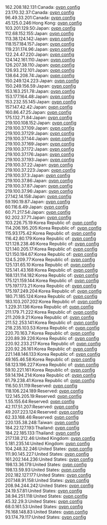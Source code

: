 162.208.182.131:Canada: [ovpn config](vpn/162_208_182_131.ovpn)  
23.170.32.37:Canada: [ovpn config](vpn/23_170_32_37.ovpn)  
96.49.33.201:Canada: [ovpn config](vpn/96_49_33_201.ovpn)  
45.125.0.246:Hong Kong: [ovpn config](vpn/45_125_0_246.ovpn)  
103.201.129.50:Japan: [ovpn config](vpn/103_201_129_50.ovpn)  
112.68.152.155:Japan: [ovpn config](vpn/112_68_152_155.ovpn)  
113.38.124.142:Japan: [ovpn config](vpn/113_38_124_142.ovpn)  
118.157.184.157:Japan: [ovpn config](vpn/118_157_184_157.ovpn)  
119.231.174.96:Japan: [ovpn config](vpn/119_231_174_96.ovpn)  
122.24.47.220:Japan: [ovpn config](vpn/122_24_47_220.ovpn)  
124.142.161.110:Japan: [ovpn config](vpn/124_142_161_110.ovpn)  
126.207.38.110:Japan: [ovpn config](vpn/126_207_38_110.ovpn)  
126.93.212.101:Japan: [ovpn config](vpn/126_93_212_101.ovpn)  
138.64.208.74:Japan: [ovpn config](vpn/138_64_208_74.ovpn)  
150.249.124.223:Japan: [ovpn config](vpn/150_249_124_223.ovpn)  
150.249.156.59:Japan: [ovpn config](vpn/150_249_156_59.ovpn)  
153.163.251.78:Japan: [ovpn config](vpn/153_163_251_78.ovpn)  
153.177.164.48:Japan: [ovpn config](vpn/153_177_164_48.ovpn)  
153.232.55.145:Japan: [ovpn config](vpn/153_232_55_145.ovpn)  
157.147.42.42:Japan: [ovpn config](vpn/157_147_42_42.ovpn)  
160.86.47.25:Japan: [ovpn config](vpn/160_86_47_25.ovpn)  
175.132.71.84:Japan: [ovpn config](vpn/175_132_71_84.ovpn)  
219.100.108.152:Japan: [ovpn config](vpn/219_100_108_152.ovpn)  
219.100.37.109:Japan: [ovpn config](vpn/219_100_37_109.ovpn)  
219.100.37.129:Japan: [ovpn config](vpn/219_100_37_129.ovpn)  
219.100.37.144:Japan: [ovpn config](vpn/219_100_37_144.ovpn)  
219.100.37.169:Japan: [ovpn config](vpn/219_100_37_169.ovpn)  
219.100.37.172:Japan: [ovpn config](vpn/219_100_37_172.ovpn)  
219.100.37.176:Japan: [ovpn config](vpn/219_100_37_176.ovpn)  
219.100.37.193:Japan: [ovpn config](vpn/219_100_37_193.ovpn)  
219.100.37.22:Japan: [ovpn config](vpn/219_100_37_22.ovpn)  
219.100.37.223:Japan: [ovpn config](vpn/219_100_37_223.ovpn)  
219.100.37.3:Japan: [ovpn config](vpn/219_100_37_3.ovpn)  
219.100.37.86:Japan: [ovpn config](vpn/219_100_37_86.ovpn)  
219.100.37.87:Japan: [ovpn config](vpn/219_100_37_87.ovpn)  
219.100.37.96:Japan: [ovpn config](vpn/219_100_37_96.ovpn)  
27.142.14.158:Japan: [ovpn config](vpn/27_142_14_158.ovpn)  
59.190.19.87:Japan: [ovpn config](vpn/59_190_19_87.ovpn)  
60.116.6.49:Japan: [ovpn config](vpn/60_116_6_49.ovpn)  
60.71.217.54:Japan: [ovpn config](vpn/60_71_217_54.ovpn)  
92.202.37.71:Japan: [ovpn config](vpn/92_202_37_71.ovpn)  
103.226.75.19:Korea Republic of: [ovpn config](vpn/103_226_75_19.ovpn)  
114.206.195.205:Korea Republic of: [ovpn config](vpn/114_206_195_205.ovpn)  
115.93.175.42:Korea Republic of: [ovpn config](vpn/115_93_175_42.ovpn)  
116.42.80.179:Korea Republic of: [ovpn config](vpn/116_42_80_179.ovpn)  
121.128.238.46:Korea Republic of: [ovpn config](vpn/121_128_238_46.ovpn)  
121.140.205.17:Korea Republic of: [ovpn config](vpn/121_140_205_17.ovpn)  
121.150.194.67:Korea Republic of: [ovpn config](vpn/121_150_194_67.ovpn)  
124.5.209.77:Korea Republic of: [ovpn config](vpn/124_5_209_77.ovpn)  
125.131.65.10:Korea Republic of: [ovpn config](vpn/125_131_65_10.ovpn)  
125.141.43.168:Korea Republic of: [ovpn config](vpn/125_141_43_168.ovpn)  
168.131.114.182:Korea Republic of: [ovpn config](vpn/168_131_114_182.ovpn)  
175.121.159.144:Korea Republic of: [ovpn config](vpn/175_121_159_144.ovpn)  
175.197.173.21:Korea Republic of: [ovpn config](vpn/175_197_173_21.ovpn)  
175.197.249.204:Korea Republic of: [ovpn config](vpn/175_197_249_204.ovpn)  
180.71.185.124:Korea Republic of: [ovpn config](vpn/180_71_185_124.ovpn)  
183.103.207.202:Korea Republic of: [ovpn config](vpn/183_103_207_202.ovpn)  
1.229.31.136:Korea Republic of: [ovpn config](vpn/1_229_31_136.ovpn)  
211.179.71.222:Korea Republic of: [ovpn config](vpn/211_179_71_222.ovpn)  
211.209.9.21:Korea Republic of: [ovpn config](vpn/211_209_9_21.ovpn)  
211.52.253.141:Korea Republic of: [ovpn config](vpn/211_52_253_141.ovpn)  
218.235.103.53:Korea Republic of: [ovpn config](vpn/218_235_103_53.ovpn)  
220.70.163.7:Korea Republic of: [ovpn config](vpn/220_70_163_7.ovpn)  
220.89.39.226:Korea Republic of: [ovpn config](vpn/220_89_39_226.ovpn)  
220.92.233.217:Korea Republic of: [ovpn config](vpn/220_92_233_217.ovpn)  
220.92.26.161:Korea Republic of: [ovpn config](vpn/220_92_26_161.ovpn)  
221.148.146.133:Korea Republic of: [ovpn config](vpn/221_148_146_133.ovpn)  
49.165.46.58:Korea Republic of: [ovpn config](vpn/49_165_46_58.ovpn)  
58.123.196.227:Korea Republic of: [ovpn config](vpn/58_123_196_227.ovpn)  
59.10.221.161:Korea Republic of: [ovpn config](vpn/59_10_221_161.ovpn)  
59.14.194.214:Korea Republic of: [ovpn config](vpn/59_14_194_214.ovpn)  
61.79.238.41:Korea Republic of: [ovpn config](vpn/61_79_238_41.ovpn)  
116.50.51.119:Reserved: [ovpn config](vpn/116_50_51_119.ovpn)  
118.106.224.189:Reserved: [ovpn config](vpn/118_106_224_189.ovpn)  
122.145.205.19:Reserved: [ovpn config](vpn/122_145_205_19.ovpn)  
1.55.155.64:Reserved: [ovpn config](vpn/1_55_155_64.ovpn)  
42.117.51.207:Reserved: [ovpn config](vpn/42_117_51_207.ovpn)  
49.207.223.124:Reserved: [ovpn config](vpn/49_207_223_124.ovpn)  
62.33.168.46:Reserved: [ovpn config](vpn/62_33_168_46.ovpn)  
220.135.38.248:Taiwan: [ovpn config](vpn/220_135_38_248.ovpn)  
184.22.127.193:Thailand: [ovpn config](vpn/184_22_127_193.ovpn)  
184.22.185.133:Thailand: [ovpn config](vpn/184_22_185_133.ovpn)  
217.138.212.46:United Kingdom: [ovpn config](vpn/217_138_212_46.ovpn)  
5.181.235.14:United Kingdom: [ovpn config](vpn/5_181_235_14.ovpn)  
104.248.32.246:United States: [ovpn config](vpn/104_248_32_246.ovpn)  
111.90.145.227:United States: [ovpn config](vpn/111_90_145_227.ovpn)  
161.202.144.236:United States: [ovpn config](vpn/161_202_144_236.ovpn)  
198.13.36.179:United States: [ovpn config](vpn/198_13_36_179.ovpn)  
198.13.59.93:United States: [ovpn config](vpn/198_13_59_93.ovpn)  
202.182.127.177:United States: [ovpn config](vpn/202_182_127_177.ovpn)  
207.148.91.158:United States: [ovpn config](vpn/207_148_91_158.ovpn)  
208.94.244.242:United States: [ovpn config](vpn/208_94_244_242.ovpn)  
24.19.57.81:United States: [ovpn config](vpn/24_19_57_81.ovpn)  
38.94.251.118:United States: [ovpn config](vpn/38_94_251_118.ovpn)  
45.32.29.3:United States: [ovpn config](vpn/45_32_29_3.ovpn)  
68.0.161.53:United States: [ovpn config](vpn/68_0_161_53.ovpn)  
76.168.148.83:United States: [ovpn config](vpn/76_168_148_83.ovpn)  
93.174.79.117:United States: [ovpn config](vpn/93_174_79_117.ovpn)  
